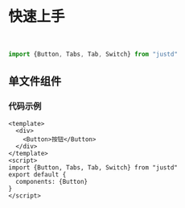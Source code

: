 # 快速上手

<br/>

``` js
import {Button, Tabs, Tab, Switch} from "justd"
```

## 单文件组件

### 代码示例

``` vue
<template>
  <div>
    <Button>按钮</Button>
  </div>
</template>
<script>
import {Button, Tabs, Tab, Switch} from "justd"
export default {
  components: {Button}
}
</script>
```
